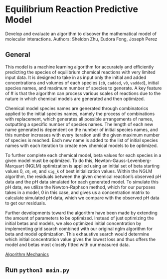 # Equilibrium Reaction Predictive Model

Develop and evaluate an algorithm to discover the mathematical model of molecular interactions. Authors: Sheldon Zhu, Eudora Fong, Joseph Perez

## General 
This model is a machine learning algorithm for accurately and efficiently predicting the species of equilibrium chemical reactions with very limited input data. It is designed to take in as input only the initial and added concentrations and volumes of each species {`c0`, `cadded`, `v0`, `vadded`}, initial species names, and maximum number of species to generate. A key feature of # is that the algorithm can process various scales of reactions due to the nature in which chemical models are generated and then optimized. 

Chemical model species names are generated through combinatorics applied to the initial species names, namely the process of combinations with replacement, which generates all possible arrangements of names, outputting a specific number of species names. The length of each new name generated is dependent on the number of initial species names, and this number increases with every iteration until the given maximum number of species is reached. Each new name is added to the list of initial species names with each iteration to create new chemical models to be optimized. 

To further complete each chemical model, beta values for each species in a given model must be optimized. To do this, Newton-Gauss-Levenberg-Marquart (NGLM) optimization is applied using an initial set of beta starting values 0, `c0`, `v0`, and `sig_k` of best initialization values. Within the NGLM algorithm, the residuals between the given chemical reaction’s observed pH data and the pH data simulated for each generated model. To simulate this pH data, we utilize the Newton-Raphson method, which for our purposes takes in a model, 0 in this case, and gives us a concentration matrix to calculate simulated pH data, which we compare with the observed pH data to get our residuals.

Further developments toward the algorithm have been made by extending the amount of parameters to be optimized. Instead of just optimizing the initial betas and models, we also optimized initial concentration by implementing grid search combined with our original nglm algorithm for beta and model optimization. This exhaustive search would determine which initial concentration value gives the lowest loss and thus offers the model and betas most closely fitted with our measured data.

[Algorithm Mechanics](https://docs.google.com/document/d/1q5KUX-xLURCOdjE8wkjHY9qv6dRMphpyP_P_VNnsyuw/edit?usp=sharing)


## Run `python3 main.py`


